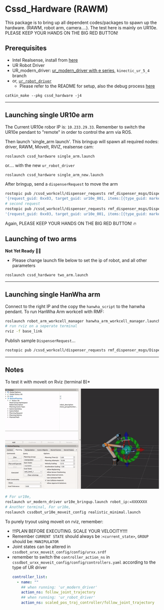 
# Cssd_Hardware (RAWM)
This package is to bring up all dependent codes/packages to spawn up the hardware. (RAWM, robot arm, camera....). The test here is mainly on UR10e.  
PLEASE KEEP YOUR HANDS ON THE BIG RED BUTTON!

## Prerequisites
 * Intel Realsense, install from [here](https://github.com/IntelRealSense/realsense-ros)
 * UR Robot Driver
  * UR_modern_driver: [ur_modern_driver with e series](https://github.com/AdmiralWall/ur_modern_driver/tree/kinetic_ur_5_4), `kinectic_ur_5_4` branch
  * or, [`ur_robot_driver`](https://github.com/UniversalRobots/Universal_Robots_ROS_Driver)
    * Please refer to the README for setup, also the debug process [here](https://github.com/UniversalRobots/Universal_Robots_ROS_Driver/issues/55)


```
catkin_make --pkg cssd_hardware -j4
```

---

## Launching single UR10e arm
The Current UR10e robor IP is: `10.233.29.33`. Remember to switch the UR10e pendant to "remote" in order to control the arm via ROS. 

Then launch 'single_arm launch'. This bringup will spawn all required nodes: driver, RAWM, MoveIt, RVIZ, realsense cam:
```
roslaunch cssd_hardware single_arm.launch
```
or.... with the new `ur_robot_driver`
```
roslaunch cssd_hardware single_arm_new.launch
```

After bringup, send a `dispenserRequest` to move the arm
```bash
rostopic pub /cssd_workcell/dispenser_requests rmf_dispenser_msgs/DispenserRequest \
'{request_guid: 0xx03, target_guid: ur10e_001, items:[{type_guid: marker_1, quantity: 1, compartment_name: 'marker_102'}] }' --once
# second request
rostopic pub /cssd_workcell/dispenser_requests rmf_dispenser_msgs/DispenserRequest \
'{request_guid: 0xx03, target_guid: ur10e_001, items:[{type_guid: marker_3, quantity: 1, compartment_name: 'marker_103'}] }' --once
```

Again, PLEASE KEEP YOUR HANDS ON THE BIG RED BUTTON! :fire:


## Launching of two arms
**Not Yet Ready :frowning_man:**

- Please change launch file below to set the ip of robot, and all other parameters

```
roslaunch cssd_hardware two_arm.launch
```

---

## Launching single HanWha arm

Connect to the right IP and the copy the `hanwha_script` to the hanwha pendant. To run HanWha Arm workcell with RMF:
```bash
roslaunch robot_arm_workcell_manager hanwha_arm_workcell_manager.launch
# run rviz on a seperate terminal 
rviz -f base_link
```

Publish sample `DispenserRequest`...
```bash
rostopic pub /cssd_workcell/dispenser_requests rmf_dispenser_msgs/DispenserRequest '{request_guid: 0xx01, target_guid: hanwha_001 }' --once
```

---

## Notes

To test it with moveit on Rviz (terminal B)*

![alt text](/documentations/rviz.gif?)

```bash
# For ur10e,
roslaunch ur_modern_driver ur10e_bringup.launch robot_ip:=XXXXXXX
# Another terminal, For ur10e,
roslaunch cssdbot_ur10e_moveit_config realistic_minimal.launch
```

To purely tryout using moveit on rviz, remember:
- !!!PLAN BEFORE EXECUTING. SCALE YOUR VELOCITY!!!!
- Remember `CURRENT STATE` should always be :`<current_state>`, `GROUP` should be: `MANIPULATOR`
- Joint states can be altered in `cssdbot_urxx_moveit_config/config/urxx.srdf`
- remember to switch the `controller_action_ns` in `cssdbot_urxx_moveit_config/config/controllers.yaml` according to the type of UR driver
  ```yaml
  controller_list:
    - name: ""
      ## when running: 'ur_modern_driver'
      action_ns: follow_joint_trajectory 
      ## when running: 'ur_robot_driver'
      action_ns: scaled_pos_traj_controller/follow_joint_trajectory
  ```